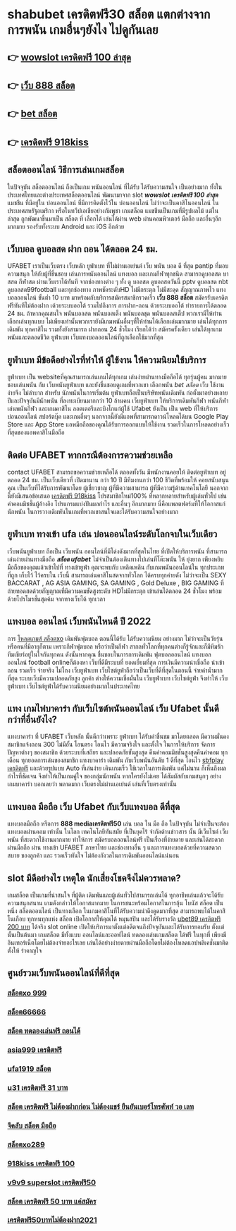 # shabubet เครดิตฟรี30 สล็อต แตกต่างจาก การพนัน  เกมอื่นๆยังไง ไปดูกันเลย

## 👉 [wowslot เครดิตฟรี 100 ล่าสุด](https://mabet.net/20-free-100/)
## 👉 [เว็บ 888 สล็อต](https://mabet.net/credit-free-50/)
## 👉 [bet สล็อต](https://mabet.net/register/)
## 👉 [เครดิตฟรี 918kiss](https://mabet.net/)

## สล็อตออนไลน์ วิธีการเล่นเกมสล็อต

ในปัจจุบัน สล็อตออนไลน์ ถือเป็นเกม พนันออนไลน์  ที่ได้รับ  ได้รับความสนใจ เป็นอย่างมาก ทั้งในประเทศไทยและต่างประเทศสล็อตออนไลน์ พัฒนามาจาก  slot  ***wowslot เครดิตฟรี 100 ล่าสุด*** แมชชีน ที่มีอยู่ใน บ่อนออนไลน์ ที่มีการติดตั้งไว้ใน บ่อนออนไลน์ ไม่ว่าจะเป็นคาสิโนออนไลน์   ในประเทศสหรัฐอเมริกา หรือในทวีปเอเชียอย่างกัมพูชา  เกมสล็อต แมชชีนเป็นเกมที่มีรูปผลไม้ แต่ใน ล่าสุด ถูกพัฒนาขึ้นมาเป็น  สล็อต ที่ เลือกได้ เล่นได้ผ่าน  web  ผ่านคอมพิวเตอร์  มือถือ และอื่นๆอีก มากมาย  รองรับทั้งระบบ Android และ iOS อีกด้วย

## เว็บบอล ดูบอลสด ฝาก ถอน ได้ตลอด 24 ชม.

UFABET เราเป็นเว็บตรง เว็บหลัก ยูฟ่าเบท ที่ไม่ผ่านเอเย่นต์ เว็บ พนัน บอล ดี ที่สุด pantip ที่มอบความสนุก ให้กับผู้ที่ชื่นชอบ เล่นการพนันออนไลน์ แทงบอล และเกมกีฬาทุกชนิด สามารถดูบอลสด บาสสด กีฬาสด ผ่านเว็บเราได้ทันที จากช่องทางต่าง ๆ ทั้ง   ดู บอลสด ดูบอลสดวันนี้ pptv ดูบอลสด nbt ดูบอลสด99football และทุกช่องทาง ภาพชัดระดับHD ไม่มีกระตุก ไม่มีสะดุด สัญญาณภาพไว แทงบอลออนไลน์  ขั้นต่ำ 10 บาท  มาพร้อมกับบริการสมัครสมาชิกรวดเร็ว **เว็บ 888 สล็อต** สมัครรับเครดิตฟรีทันทีไม่ต้องฝาก เด้วยระบบออโต้ รวมไปถึงการ การฝาก-ถอน ด้วยระบบออโต้  ทำรายการได้ตลอด 24 ชม. ถ้าหากคุณสนใจ พนันบอลสด พนันบอลเต็ง พนันบอลชุด พนันบอลสเต็ป พวกเรามีให้ท่านเลือกเล่นทุกแบบ ไม่เพียงเท่านั้นพวกเรายังมีเกมพนันอื่นๆที่ให้ท่านได้เลือกเล่นมากมาย  เล่นได้ทุกการเดิมพัน ทุกคาสิโน รวมทั้งยังสามารถ ฝากถอน 24 ชั่วโมง เรียกได้ว่า สมัครครั้งเดียว เล่นได้ทุกเกมพนันและตลอดชีวิต ยูฟ่าเบท เว็บแทงบอลออนไลน์ที่ถูกเลือกใช้มากที่สุด

## ยูฟ่าเบท มีข้อดีอย่างไรที่ทำให้ ผู้ใช้งาน ให้ความนิยมใช้บริการ

 ยูฟ่าเบท  เป็น websiteที่คุณสามารถเล่นเกมได้ทุกเกม เล่นง่ายผ่านทางมือถือได้ ทุกรุ่นผู้คน มากมาย ชอบเล่นพนัน กับ เว็บพนันยูฟ่าเบท และยังชื่นชอบดูเกมที่พวกเขา เลือกพนัน *bet สล็อต*  เว็บ ใช้งานง่ายจึง ไม่ลำบาก สำหรับ นักพนันในการเริ่มต้น ยูฟ่าเบทถือเป็นบริษัทพนันเดิมพัน ก่อตั้งมาอย่างหลายปีและปัจจุบันมีนักพนัน ที่ลงทะเบียนมากกว่า 10 ล้านคน เว็บยูฟ่าเบท ให้บริการเดิมพันกีฬา พนันกีฬา เล่นพนันกีฬา และเกมคาสิโน ลอตเตอรีและบิงโกแก่ผู้ใช้ Ufabet ยังเป็น เป็น web ที่ให้บริการ บ่อนออนไลน์ สปอร์ตบุ๊ค และเกมอื่นๆ นอกจากนี้ยังมีแอพที่สามารถดาวน์โหลดได้บน Google Play Store และ App Store แอพมือถือของคุณได้รับการออกแบบให้ใช้งาน รวดเร็วในการโหลดอย่างเร็วที่สุดของแอพคาสิโนมือถือ 


## ติดต่อ UFABET หากกรณีต้องการความช่วยเหลือ

 contact UFABET สามารถขอความช่วยเหลือได้  ตลอดทั้งวัน มีพนักงานคอยให้  ติดต่อยูฟ่าเบท อยู่ตลอด 24 ชม. เป็นเว็บเดียวที่ เปิดมานาน กว่า 10 ปี มีทีมงานกว่า 100 ชีวิตที่พร้อมให้ คอยสนับสนุน คุณ เป็นเว็บที่ได้รับการพัฒนาโดย ผู้เชี่ยวชาญ ผู้ที่มีความสามารถ ผู้ที่มีความรู้ด้านเทคโนโลยี นอกจากนี้ยังมีเสนอข้อเสนอ [เครดิตฟรี 918kiss](https://mabet.net/20-free-100/)  โปรสมาชิกใหม่100% ที่หลากหลายสำหรับผู้เล่นทั่วไป เช่น ค่าคอมมิชชั่นผู้อ้างอิง โปรแกรมแบ่งปันผลกำไร และอื่นๆ อีกมากมาย นี่คือแพลตฟอร์มที่ให้โอกาสแก่นักพนัน ในการวางเดิมพันในเกมที่พวกเขาสนใจและได้รับความสนใจอย่างมาก

## ยูฟ่าเบท  ทางเข้า ufa  เล่น บ่อนออนไลน์ระดับโลกจบในเว็บเดียว 

 เว็บพนันยูฟ่าเบท ถือเป็น เว็บพนัน ออนไลน์ที่มีโด่งดังมากที่สุดในไทย  ที่เปิดให้บริการพนัน ที่สามารถเล่นง่ายผ่านทางมือถือ ***สล็อต ufabet*** ไม่จำเป็นต้องเดินทางไปเล่นที่โต๊ะพนัน ให้ ยุ่งยาก เพียงหยิบมือถือของคุณแล้วเข้าไปที่ ทางเข้ายูฟ่า คุณจะพบกับ เพลิดเพลิน  กับเกมพนันออนไลน์ใน ทุกประเภท  ที่ถูก เก็บไว้ ไว้ครบใน เว็บนี้  สามารถเล่นคาสิโนสดจากทั่วโลก ได้ครบทุกค่ายดัง  ไม่ว่าจะเป็น SEXY BACCARAT , AG ASIA GAMING, SA GAMING , Gold Deluxe , BIG GAMING ที่ถ่ายทอดสดด้วยสัญญาณที่มีความคมชัดสูงระดับ HDไม่มีกระตุก เข้าเล่นได้ตลอด 24 ชั่วโมง พร้อมด้วยโปรโมรชั่นสุดค้ม จากทางเว็บได้ ทุกเวลา 


## แทงบอล ออนไลน์  เว็บพนันไหนดี ปี 2022

การ [โหลดเกมส์ สล็อตxo](https://member.mabet.net/?action=login) เดิมพันฟุตบอล  ตอนนี้ได้รับ ได้รับความนิยม อย่างมาก ไม่ว่าจะเป็นวัยรุ่นหรือคนที่มีอายุก็ตาม เพราะกีฬาฟุตบอล หรือว่าเป็นกีฬา สากลทั่วโลกที่ทุกคนต่างก็รู้จักและก็มีทีมรักทีมเชียร์อยู่ในใจกันทุกคน ดังนั้นหากคุณ ชื่นชอบในการการเดิมพัน ฟุตบอลออนไลน์ แทงบอลออนไลน์ football onlineก็ต้องหา เว็บที่ดีมีระบบที่ ยอดเยี่ยมที่สุด  การเงินมีความน่าเชื่อถือ  นำเข้า  ถอน  รวดเร็ว จ่ายจริง ไม่โกง   เว็บยูฟ่าเบท เว็บไซต์ยูฟ่าถือว่าเป็นเว็บที่ดีที่สุดในตอนนี้ จ่ายค่าน้ำมากที่สุด ระบบเว็บมีความปลอดภัยสูง ลูกค้า ต่างให้ความเชื่อมั่นใน เว็บยูฟ่าเบท เว็บไซต์ยูฟ่า จึงทำให้ เว็บยูฟ่าเบท เว็บไซต์ยูฟ่าได้รับความนิยมอย่างมากในประเทศไทย

## แทง เกมไพ่บาคาร่า  กับเว็บไซต์พนันออนไลน์  เว็บ Ufabet   นั้นดีกว่าที่อื่นยังไง?

แทงบาคาร่า ที่ UFABET เว็บหลัก นั้นดีกว่าเพราะ ยูฟ่าเบท  ได้รับคำชื่นชม มาโดยตลอด มีความมั่นคง สมาชิกแจ้งถอน 300 ไม่มีอั้น โอนตรง โอนไว มีความจริงใจ และตั้งใจ ในการให้บริการ  จัดการ  ปัญหาต่างๆ ของสมาชิก ด้วยระบบที่เสถียร และปลอดภัยขั้นสูงสุด คืนค่าคอมมิชชั่นสูงสุดคืนค่าคอม ทุกเดือน ทุกยอดการเล่นของสมาชิก แทงบาคาร่า  เดิมพัน กับเว็บพนันอันดับ 1 ดีที่สุด โอนไว [sbfplay เครดิตฟรี](https://member.mabet.net/?action=login) และด้วยรูปแบบ Auto ที่เล่นง่าย เดินเกมเร็ว ใช้เวลาในการเดิมพัน แค่ไม่นาน ก็เห็นถึงผลกำไรที่ชัดเจน จึงทำให้เป็นเกมคู่ใจ ของกลุ่มนักพนัน หากใครยังไม่เคย ได้สัมผัสกับเกมสนุกๆ อย่างเกมบาคาร่า บอกเลยว่า พลาดมาก  เว็บตรงไม่ผ่านเอเย่นต์ เล่นที่เว็บตรงเท่านั้น


##  แทงบอล มือถือ  เว็บ Ufabet กับเว็บแทงบอล ดีที่สุด

แทงบอลมือถือ หรือการ **888 mediaเครดิตฟรี50** เล่น บอล ใน มือ ถือ ในปัจจุบัน ไม่จำเป็นจะต้อง แทงบอลผ่านคอม เท่านั้น ในโลก เทคโนโลยีทันสมัย  ที่เป็นยุคไร้ จำกัดด้านข่าวสาร  นั้น มีเว็บไซต์ เว็บ พนัน ที่สะดวกใช้งานมากมาย ทำให้การ สมัครบอลออนไลน์ฟรี เป็นเรื่องที่ง่ายดาย และเล่นได้สะดวกผ่านมือถือ ผ่าน  ทางเข้า UFABET ภาษาไทย และช่องทางอื่น ๆ  และการแทงบอลด้วยที่ความสดวกสบาย ของลูกค้า และ รวดเร็วทันใจ ไม่ต้องกังวลในการเดิมพันออนไลน์แน่นอน

##  slot  มีดีอย่างไร เหตุใด  นักเสี่ยงโชคจึงไม่ควรพลาด?

เกมสล็อต เป็นเกมที่น่าสนใจ ที่ผู้ติด เดิมพันและผู้เล่นทั่วไปสามารถเล่นได้ ทุกอาชีพเล่นแล้วจะได้รับความสนุกสนาน เกมดังกล่าวให้โอกาสมากมาย ในการชนะพร้อมโอกาสในการลุ้น โบนัส สล็อต เป็นหนึ่ง สล็อตออนไลน์ เป็นทางเลือก ในเกมคาสิโนที่ได้รับความน่าดึงดูดมากที่สุด สามารถพบได้ในคาสิโนเกือบ ทุกหนทุกแห่ง  สล็อต เปิดโอกาสให้คุณได้ หมุนสปิน และได้รับรางวัล [ubet89 เครดิตฟรี 200 บาท](https://mabet.net/register/) ได้จริง slot online เปิดให้บริการมาตั้งแต่อดีตจนถึงปัจจุบันและได้รับการยอมรับ ตั้งแต่นั้นเป็นต้นมา เกมสล็อต มีทั้งแบบ ออนไลน์และออฟไลน์ ทดลองเล่นเกมสล็อต ได้ฟรี ในทุกที่ เพียงมีอินเทอร์เน็ตโดยไม่ต้องจ่ายอะไรเลย เล่นได้อย่างง่ายดายผ่านมือถือโดยไม่ต้องโหลดแอปพลิเคชั่นมาติดตั้งให้ รำคาญใจ


## ศูนย์รวมเว็บพนันออนไลน์ที่ดีที่สุด

### [สล็อตxo 999](https://atom.io/themes/PG%20เว็บตรง%20%20เครดิตฟรี%2050%20wallet%20008%20สล็อต%2020รับ100%20ของแท้%20100%)
### [สล็อต66666](https://atom.io/themes/PG%20เว็บตรง%20%20เครดิตฟรี300%20008%20สล็อต%2020รับ100%20ของแท้%20100%)
### [สล็อต ทดลองเล่นฟรี ถอนได้](https://atom.io/themes/PG%20เว็บตรง%20%20lucky666%20เครดิตฟรี%20008%20สล็อต%2020รับ100%20ของแท้%20100%)
### [asia999 เครดิตฟรี](https://atom.io/themes/PG%20เว็บตรง%20%20เกม%20สล็อต%20168%20008%20สล็อต%2020รับ100%20ของแท้%20100%)
### [ufa1919 สล็อต](https://atom.io/themes/PG%20เว็บตรง%20%20betflik%20เครดิตฟรี%2050%20ยืนยันเบอร์%20008%20สล็อต%2020รับ100%20ของแท้%20100%)
### [u31 เครดิตฟรี 31 บาท](https://atom.io/themes/PG%20เว็บตรง%20%20เครดิตฟรี%2050%20ยืนยันเบอร์โทร%20008%20สล็อต%2020รับ100%20ของแท้%20100%)
### [สล็อต เครดิตฟรี ไม่ต้องฝากก่อน ไม่ต้องแชร์ ยืนยันเบอร์โทรศัพท์ วอ เลท](https://atom.io/themes/PG%20เว็บตรง%20%20mgm99win%20เครดิตฟรี%20008%20สล็อต%2020รับ100%20ของแท้%20100%)
### [จีคลับ สล็อต มือถือ](https://atom.io/themes/PG%20เว็บตรง%20%20สล็อต%20ufa168%20008%20สล็อต%2020รับ100%20ของแท้%20100%)
### [สล็อตxo289](https://atom.io/themes/PG%20เว็บตรง%20%20pay69%20สล็อต%20008%20สล็อต%2020รับ100%20ของแท้%20100%)
### [918kiss เครดิตฟรี 100](https://atom.io/themes/PG%20เว็บตรง%20%20สล็อต%20เติม%20true%20wallet%20ไม่มี%20ขั้น%20ต่ำ%202021%20008%20สล็อต%2020รับ100%20ของแท้%20100%)
### [v9v9 superslot เครดิตฟรี50](https://atom.io/themes/PG%20เว็บตรง%20%20october%20เครดิตฟรี%20008%20สล็อต%2020รับ100%20ของแท้%20100%)
### [สล็อต เครดิตฟรี 50 บาท แค่สมัคร](https://atom.io/themes/PG%20เว็บตรง%20%20444%20superslot%20เครดิตฟรี%2050%20008%20สล็อต%2020รับ100%20ของแท้%20100%)
### [เครดิตฟรี50บาทไม่ต้องฝาก2021](https://atom.io/themes/PG%20เว็บตรง%20%20เครดิตฟรี%20กดรับเอง%202021%20ลงทะเบียน%20008%20สล็อต%2020รับ100%20ของแท้%20100%)